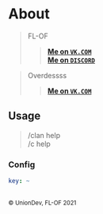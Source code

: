 # About
> FL-OF
> > **[Me on ```VK.COM```](https://vk.com/id637642546)**  
> > **[Me on ```DISCORD```](https://discord.gg/TuUGxzzKVU)**

> Overdessss
> > **[Me on ```VK.COM```](https://vk.com/id570628369)**

## Usage
> /clan help  
> /c help

### Config
```yaml
key: ~
    
```

<small>&copy; UnionDev, FL-OF 2021</small>